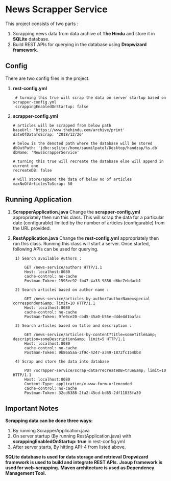 # News Scrapper Service

This project consists of two parts :
1) Scrapping news data from data archive of **The Hindu** and store it in **SQLite** database.
2) Build REST APIs for querying in the database using **Dropwizard framework**.


## Config

There are two config files in the project.


 1. **rest-config.yml**

		 # turning this true will scrap the data on server startup based on scrapper-config.yml
		 scrappingEnabledOnStartup: false


 2. **scrapper-config.yml**

		# articles will be scrapped from below path
		baseUrl: 'https://www.thehindu.com/archive/print'
		dateOfDataToScrap: '2018/12/26'

		# below is the denoted path where the database will be stored
		dbOutPath: 'jdbc:sqlite:/home/saumilpatel/Desktop/handzap/%s.db'
		dbName: 'NewsScrapperService'

		# turning this true will recreate the database else will append in current one
		recreateDB: false

		# will store/append the data of below no of articles
		maxNoOfArticlesToScrap: 50


## Running Application

1)  **ScrapperApplication.java**
	Change the **scrapper-config.yml** appropriately then run this class. This will scrap the data for a particular date (configurable) limited by the number of articles (configurable) from the URL provided.

2) **RestApplication.java**
Change the **rest-config.yml** appropriately then run this class. Running this class will start a server. Once started, following APIs can be used for querying.

		1) Search available Authors :

			GET /news-service/authors HTTP/1.1
			Host: localhost:8080
			cache-control: no-cache
			Postman-Token: 1595ec92-fb47-4a33-9856-d6bc7ebdacb1

		2) Search articles based on author name :

			GET /news-service/articles-by-author?authorName=special correspondent&amp; limit=10 HTTP/1.1
			Host: localhost:8080
			cache-control: no-cache
			Postman-Token: 9fe0ce20-cbd5-45a0-b55e-d4de4d1bafac

		3) Search articles based on title and description :

			GET /news-service/articles-by-content?title=someTitle&amp; description=someDescription&amp; limit=5 HTTP/1.1
			Host: localhost:8080
			cache-control: no-cache
			Postman-Token: 9b86a5aa-2f9c-4247-a349-1872fc154bb8

		4) Scrap and store the data into database

			PUT /scrapper-service/scrap-data?recreateDB=true&amp; limit=10 HTTP/1.1
			Host: localhost:8080
			Content-Type: application/x-www-form-urlencoded
			cache-control: no-cache
			Postman-Token: 32cd6388-2fa2-45cd-bd65-2df11835fa39





## Important Notes

**Scrapping data can be done three ways:**

1) By running ScrapperApplication.java
2) On server startup (By running RestApplication.java) with **scrappingEnabledOnStartup: true** in rest-config.yml
3) After server starts, By hitting API-4 from listed above.

**SQLite database is used for data storage and retrieval**
**Dropwizard framework is used to build and integrate REST APIs.**
**Jsoup framework is used for web-scrapping.**
**Maven architecture is used as Dependency Management Tool.**